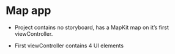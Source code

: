#  Map app

- Project contains no storyboard, has a MapKit map on it’s first viewController.

- First viewController contains 4 UI elements
